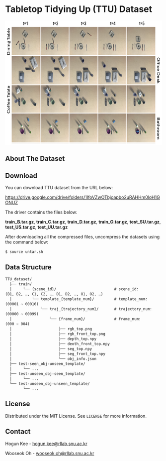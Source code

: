 # Tabletop Tidying Up (TTU) Dataset

<p>
<img src="images/figure-dataset.png", height="400x">
</p>


## About The Dataset



## Download

You can download TTU dataset from the URL below:

https://drive.google.com/drive/folders/1IfoVZwOTbjoapbo2uRAHHm0loH1GONUZ

The driver contains the files below: 

**train_B.tar.gz**, **train_C.tar.gz**, **train_D.tar.gz**, **train_O.tar.gz**,
**test_SU.tar.gz**, **test_US.tar.gz**, **test_UU.tar.gz**

After downloading all the compressed files, uncompress the datasets using the command below:
    
    $ source untar.sh

## Data Structure
  
    TTU_dataset/
      ├── train/
      │     └── {scene_id}/                          # scene_id:         (B1, B2, …, C1, C2, …, D1, D2, …, O1, O2, …)
      │         └── template_{template_num}/         # template_num:     (00001 ~ 00016)
      │             └── traj_{trajectory_num}/       # trajectory_num:   (00000 ~ 00099)
      │                 └── {frame_num}/             # frame_num:        (000 ~ 004)
      │                     ├── rgb_top.png
      │                     ├── rgb_front_top.png
      │                     ├── depth_top.npy
      │                     ├── deoth_front_top.npy
      │                     ├── seg_top.npy
      │                     ├── seg_front_top.npy
      │                     └── obj_info.json
      ├── test-seen_obj-unseen_template/
      │     └── ...
      ├── test-unseen_obj-seen_template/
      │     └── ...
      └── test-unseen_obj-unseen_template/
            └── ...
    

<!-- LICENSE -->
## License

Distributed under the MIT License. See `LICENSE` for more information.



<!-- CONTACT -->
## Contact

Hogun Kee - hogun.kee@rllab.snu.ac.kr

Wooseok Oh - wooseok.oh@rllab.snu.ac.kr

